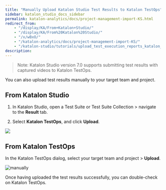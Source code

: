 ```yaml
---
title: "Manually Upload Katalon Studio Test Results to Katalon TestOps"
sidebar: katalon_studio_docs_sidebar
permalink: katalon-analytics/docs/project-management-import-KS.html
redirect_from:
    - "/display/KA/From+Katalon+Studio/"
    - "/display/KA/From%20Katalon%20Studio/"
    - "/x/wBxO/"
    - "/katalon-analytics/docs/project-management-import-KS/"
    - "/katalon-studio/tutorials/upload_test_execution_reports_katalon_analytics.html"
description:
---
```

> Note: Katalon Studio version 7.0 supports submitting test results with captured videos to Katalon TestOps.

You can also upload test results manually to your target team and project.

## From Katalon Studio

1. In Katalon Studio, open a Test Suite or Test Suite Collection > navigate to the **Result** tab.

2. Select **Katalon TestOps**, and click **Upload**.

![](https://github.com/katalon-studio/docs-images/raw/master/katalon-analytics/docs/from-katalon-studio/ks-upload-test-result.png)

## From Katalon TestOps

In the Katalon TestOps dialog, select your target team and project > **Upload**.

![manually](https://user-images.githubusercontent.com/43736150/66178577-03815f00-e690-11e9-8887-0b36ec35370a.png)

Once having uploaded the test results successfully, you can double-check on Katalon TestOps.
